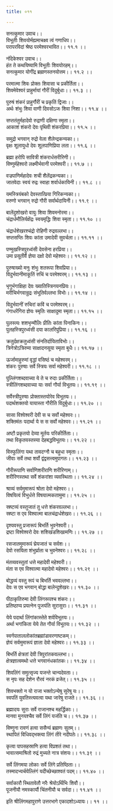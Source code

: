 ```yaml
---
title: ०११

---
```

सनत्कुमार उवाच।।  
विभूतीः शिवयोर्मह्यमाचक्ष्व त्वं गणाधिप।।  
परापरविदां श्रेष्ठ परमेश्वरभावित।। ११.१ ।।  
  
नंदिकेश्वर उवाच।।  
हंत ते कथयिष्यामि विभूतीः शिवयोरहम्।।  
सनत्कुमार योगींद्र ब्रह्मणस्तनयोत्तम।। ११.२ ।।  
  
परमात्मा शिवः प्रोक्तः शिवासा च प्रकीर्तिता।।  
शिवमेवेश्वरं प्राहुर्मायां गौरीं विदुर्बुधाः।। ११.३ ।।  
  
पुरुषं शंकरं प्राहुर्गौरीं च प्रकृतिं द्विजाः।।  
अर्थः शंभुः शिवा वाणी दिवसोऽजः शिवा निशा।। ११.४ ।।  
  
सप्ततंतुर्महादेवो रुद्राणी दक्षिणा स्मृता।।  
आकाशं शंकरो देवः पृथिवी शंकरप्रिया।। ११.५ ।।  
  
समुद्रो भगवान् रुद्रो वेला शैलेन्द्रकन्यका।।  
वृक्षः शूलायुधो देवः शूलपाणिप्रिया लता।। ११.६ ।।  
  
ब्रह्मा हरोपि सावित्री शंकरार्धसरीरिणी।।  
विष्णुर्महेश्वरो लक्ष्मीर्भवानी परमेश्वरी।। ११.७ ।।  
  
वज्रपाणिर्महादेवः शची शैलेंद्रकन्यका।।  
जातवेदाः स्वयं रुद्रः स्वाहा शर्वार्धकायिनी।। ११.८ ।।  
  
यमस्त्रियंबको देवस्तात्प्रिया गिरिकन्यका।।  
वरुणो भगवान् रुद्रो गौरी सर्वार्थदायिनी।। ११.९ ।।  
  
बालेंदुशोखरो वायुः शिवा शिवमनोरमा।।  
चंद्रार्धमौलिर्यक्षेंद्रः स्वयमृद्धिः शिवा स्मृता।। ११.१० ।।  
  
चंद्रार्धशेखरश्चंद्रो रोहिणी रुद्रवल्लभा।।  
सप्तसप्तिः शिवः कांता उमादेवी सुवर्चला।। ११.११ ।।  
  
पण्मुखस्त्रिपुरध्वंसी देवसेना हरप्रिया।।  
उमा प्रसूतीर्वै ज्ञेया दक्षो देवो महेश्वरः।। ११.१२ ।।  
  
पुरुषाख्यो मनुः शंभुः शतरूपा शिवप्रिया।।  
विदुर्भवानीमाकूतिं रुचिं च परमेश्वरम्।। ११.१३ ।।  
  
भृगुर्भगाक्षिहा देवः ख्यातिस्त्रिनयनप्रियः।।  
मरीचिर्भगवान्रुद्रः संभूतिर्वल्लभा विभोः।। ११.१४ ।।  
  
विदुर्भवानीं रुचिरां कविं च परमेश्वरम्।।  
गंगाधरेंगिरा ज्ञेयः स्मृतिः साक्षादुमा स्मृता।। ११.१५ ।।  
  
पुलस्त्यः शशभृन्मौलिः प्रीतिः कांता पिनाकिनः।।  
पुलहस्त्रिपुरध्वंसी दया कालरिपुप्रिया।। ११.१६ ।।  
  
क्रतुर्दक्षक्रतुध्वंसी संनतिर्दायिताविभोः।।  
त्रिनेत्रोऽत्रिरुमा साक्षादनसूया स्मृता बुधैः।। ११.१७ ।।  
  
ऊर्जामाहुरुमां वृद्धां वसिष्ठं च महेश्वरम्।।  
शंकरः पुरुषाः सर्वे स्त्रियः सर्वा महेश्वरी।। ११.१८ ।।  
  
पुल्लिंगशब्दवाच्या ये ते च रुदाः प्रकीर्तिताः।।  
स्त्रीलिंगशब्दवाच्या याः सर्वा गौर्या विभूतयः।। ११.१९ ।।  
  
सर्वेस्त्रीपुरुषाः प्रोक्तास्तयोरेव विभूतयः।।  
पदार्थशक्तयो यायास्ता गौरीति विदुर्बुधाः।। ११.२० ।।  
  
सासा विश्वेश्वरी देवी स च सर्वो महेश्वरः।।  
शक्तिमंतः पदार्था ये स स सर्वो महेश्वरः।। ११.२१ ।।  
  
अष्टौ प्रकृतयो देव्या मूर्तयः परिकीर्तिताः।।  
तथा विकृतयस्तस्या देहबद्धविभूतयः।। ११.२२ ।।  
  
विस्फुलिंगा यथा तावदग्नौ च बहुधा स्मृताः।।  
जीवाः सर्वे तथा शर्वो द्वंद्वसत्त्वमुपागतः।। ११.२३ ।।  
  
गौरीरूपाणि सर्वाणिशरीराणि शरीरिणाम्।।  
शरीरिणस्तथा सर्वे शंकरांशा व्यवस्थिताः।। ११.२४ ।।  
  
श्राव्यं सर्वमुमारूपं श्रोता देवो महेश्वरः।।  
विषयित्वं विभुर्धत्ते विषयात्मकतामुमा।। ११.२५ ।।  
  
स्रष्टव्यं वस्तुजातं तु धत्ते शंकरवल्लभा।।  
स्रष्टा स एव विश्वात्मा बालचंद्रार्धशेखरः।। ११.२६ ।।  
  
दृश्यवस्तु प्रजारूपं बिभर्ति भुवनेश्वरी।।  
द्रष्टा विश्वेश्वरो देवः शशिखंडशिखामणिः।। ११.२७ ।।  
  
रसजातमुमारूपं घ्रेयजातं च सर्वशः।।  
देवो रसयिता शंभुर्घ्राता च भुवनेश्वरः।। ११.२८ ।।  
  
मंतव्यवस्तुतां धत्ते महादेवी महेश्वरी।।  
मंता स एव विश्वात्मा महादेवो महेश्वरः।। ११.२९ ।।  
  
बोद्धव्यं वस्तु रूपं च बिभर्ति भववल्लभा।।  
देवः स एव भगवान् बोद्धा बालेन्दुशेखरः।। ११.३० ।।  
  
पीठाकृतिरुमा देवी लिंगरूपश्च शंकरः।।  
प्रतिष्ठाप्य प्रयत्नेन पूजयंति सुरासुराः।। ११.३१ ।।  
  
येये पदार्था लिंगांकास्तेते शर्वविभूतयः।।  
अर्था भगांकिता येये तेत गौर्या विभूतयः।। ११.३२ ।।  
  
स्वर्गपाताललोकांतब्रह्मांडावरणाष्टकम्।।  
ज्ञेयं सर्वमुमारूपं ज्ञाता देवो महेश्वरः।। ११.३३ ।।  
  
बिभर्ति क्षेत्रतां देवी त्रिपुरांतकवल्लभा।।  
क्षेत्रज्ञात्वमथो धत्ते भगवानंधकांतकः।। ११.३४ ।।  
  
शिवलिंगं समुत्सृज्य यजन्ते चान्यदेवताः।।  
स नृपः सह देशेन रौरवं नरकं व्रजेत्।। ११.३५ ।।  
  
शिवभक्तो न यो राजा भक्तोऽन्येषु सुरेषु यः।।  
स्वपतिं युवतिस्त्यवत्वा यथा जारेषु राजते।। ११.३६ ।।  
  
ब्रह्मादयः सुराः सर्वे राजानश्च महर्द्धिकाः।।  
मानवा मुनयश्चैव सर्वे लिंगं यजंति च।। ११.३७ ।।  
  
विष्णुना रावणं हत्वा ससैन्यं ब्रह्मणः सुतम्।।  
स्थापितं विधिवद्भक्त्या लिंगं तीरे नदीपतेः।। ११.३८ ।।  
  
कृत्वा पापसहस्राणि हत्वा विप्रशतं तथा।।  
भावात्समाश्रितो रुद्रं मुच्यते नात्र संशयः।। ११.३९ ।।  
  
सर्वे लिंगमया लोकाः सर्वे लिंगे प्रतिष्ठिताः।।  
तस्मादभ्यर्चयेल्लिंगं यदीच्छेच्छाश्वतं पदम्।। ११.४० ।।  
  
सर्वाकारौ स्थितावेतौ नरैः श्रेयोऽर्थिभिः शिवौ।।  
पूजनीयौ नमस्कार्यौ चिंतनीयौ च सर्वदा।। ११.४१ ।।  
  
इति श्रीलिंगमहापुराणे उत्तरभागे एकादशोऽध्यायः।। ११ ।।